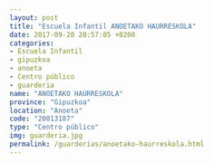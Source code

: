```yaml
---
layout: post
title: "Escuela Infantil ANOETAKO HAURRESKOLA"
date: 2017-09-20 20:57:05 +0200
categories:
- Escuela Infantil
- gipuzkoa
- anoeta
- Centro público
- guarderia
name: "ANOETAKO HAURRESKOLA"
province: "Gipuzkoa"
location: "Anoeta"
code: "20013187"
type: "Centro público"
img: guarderia.jpg
permalink: /guarderias/anoetako-haurreskola.html
---
```

